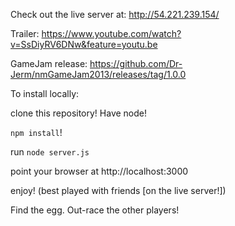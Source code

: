 Check out the live server at: http://54.221.239.154/

Trailer: https://www.youtube.com/watch?v=SsDiyRV6DNw&feature=youtu.be

GameJam release:
https://github.com/Dr-Jerm/nmGameJam2013/releases/tag/1.0.0

To install locally:

clone this repository!
Have node!

```npm install```!

run ```node server.js```

point your browser at http://localhost:3000

enjoy! (best played with friends [on the live server!])

Find the egg. Out-race the other players!
